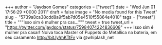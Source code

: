 
+++
author = "Jaydson Gomes"
categories = ["tweet"]
date = "Wed Jun 01 17:56:29 +0000 2011"
draft = false
image = "No media found for this Tweet"
slug = "5739a8ca38cdd8a9f5ab7d05e4510f55864e4010"
tags = ["tweet"]
title = """Isso sim é mulher pra cas..."""
tweet = true
tweet_url = "https://twitter.com/jaydson/status/75984074224836608"
+++
Isso sim é mulher pra casar! Noiva toca Master of Puppets do Metallica na bateria, em seu casamento http://bit.ly/mKTtFv via @whiplash_net
